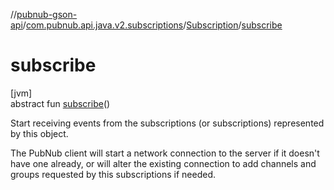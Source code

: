 //[pubnub-gson-api](../../../index.md)/[com.pubnub.api.java.v2.subscriptions](../index.md)/[Subscription](index.md)/[subscribe](subscribe.md)

# subscribe

[jvm]\
abstract fun [subscribe](subscribe.md)()

Start receiving events from the subscriptions (or subscriptions) represented by this object.

The PubNub client will start a network connection to the server if it doesn't have one already, or will alter the existing connection to add channels and groups requested by this subscriptions if needed.
